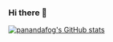 ### Hi there 👋

[![panandafog's GitHub stats](https://github-readme-stats.vercel.app/api?username=panandafog)](https://github.com/panandafog/github-readme-stats)
